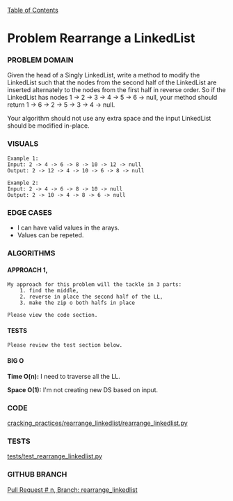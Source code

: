 [Table of Contents](../../README.md)

# Problem Rearrange a LinkedList

<!-- [Whiteboard approach](rearrange_linkedlist) -->

### PROBLEM DOMAIN
Given the head of a Singly LinkedList, write a method to modify the LinkedList such that the nodes from the second half
of the LinkedList are inserted alternately to the nodes from the first half in reverse order. So if the LinkedList has
nodes 1 -> 2 -> 3 -> 4 -> 5 -> 6 -> null, your method should return 1 -> 6 -> 2 -> 5 -> 3 -> 4 -> null.

Your algorithm should not use any extra space and the input LinkedList should be modified in-place.

### VISUALS

```
Example 1:
Input: 2 -> 4 -> 6 -> 8 -> 10 -> 12 -> null
Output: 2 -> 12 -> 4 -> 10 -> 6 -> 8 -> null

Example 2:
Input: 2 -> 4 -> 6 -> 8 -> 10 -> null
Output: 2 -> 10 -> 4 -> 8 -> 6 -> null
```

### EDGE CASES

- I can have valid values in the arays.
- Values can be repeted.

### ALGORITHMS

#### APPROACH 1,

```
My approach for this problem will the tackle in 3 parts:
    1. find the middle,
    2. reverse in place the second half of the LL,
    3. make the zip o both halfs in place

Please view the code section.
```

#### TESTS

```
Please review the test section below.
```

#### BIG O

**Time O(n):** I need to traverse all the LL.

**Space O(1):** I'm not creating new DS based on input.

### CODE

[cracking_practices/rearrange_linkedlist/rearrange_linkedlist.py](rearrange_linkedlist.py)

### TESTS

[tests/test_rearrange_linkedlist.py](../../tests/test_rearrange_linkedlist.py)

### GITHUB BRANCH

[Pull Request # n, Branch: rearrange_linkedlist](https://github.com/ilealm/cracking-practices/pull/X)
